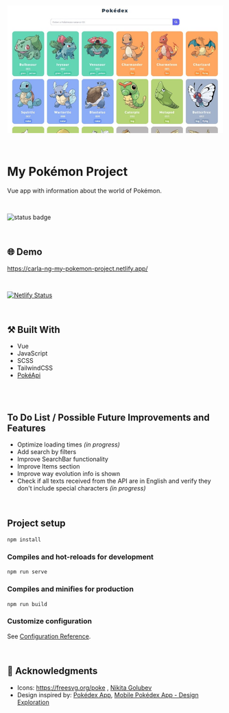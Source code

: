 <p align="center">
  <img src="https://github.com/carla-ng/my-pokemon-project/blob/master/src/assets/readme_image_1.jpg?raw=true" alt="Pokemon Project">
</p>

<br/>

# My Pokémon Project
Vue app with information about the world of Pokémon.

<br/>

![status badge](https://img.shields.io/badge/status-in%20progress-yellow)

<br/>

## :globe_with_meridians: Demo
https://carla-ng-my-pokemon-project.netlify.app/

<br/>

[![Netlify Status](https://api.netlify.com/api/v1/badges/eb71acb3-f553-490f-9280-e1471ee803fd/deploy-status)](https://app.netlify.com/sites/carla-ng-my-pokemon-project/deploys)

<br/>

## :hammer_and_pick: Built With
* Vue
* JavaScript
* SCSS
* TailwindCSS
* [PokéApi](https://pokeapi.co/)

<br/>

<br/>

## To Do List / Possible Future Improvements and Features
* Optimize loading times _(in progress)_
* Add search by filters
* Improve SearchBar functionality 
* Improve Items section
* Improve way evolution info is shown
* Check if all texts received from the API are in English and verify they don't include special characters _(in progress)_

<br/>

## Project setup
```
npm install
```

### Compiles and hot-reloads for development
```
npm run serve
```

### Compiles and minifies for production
```
npm run build
```

### Customize configuration
See [Configuration Reference](https://cli.vuejs.org/config/).

<br/>

## :clap: Acknowledgments
* Icons: https://freesvg.org/poke , [Nikita Golubev](https://www.flaticon.com/free-icons/pokemon)
* Design inspired by: [Pokédex App](https://dribbble.com/shots/6540871-Pokedex-App/attachments/6540871-Pokedex-App?mode=media), [Mobile Pokédex App - Design Exploration](https://dribbble.com/shots/16833947-Mobile-Pokedex-App-Design-Exploration?utm_source=Clipboard_Shot&utm_campaign=sulistryono&utm_content=Mobile%20Pokedex%20App%20-%20Design%20Exploration&utm_medium=Social_Share&utm_source=Clipboard_Shot&utm_campaign=sulistryono&utm_content=Mobile%20Pokedex%20App%20-%20Design%20Exploration&utm_medium=Social_Share)
